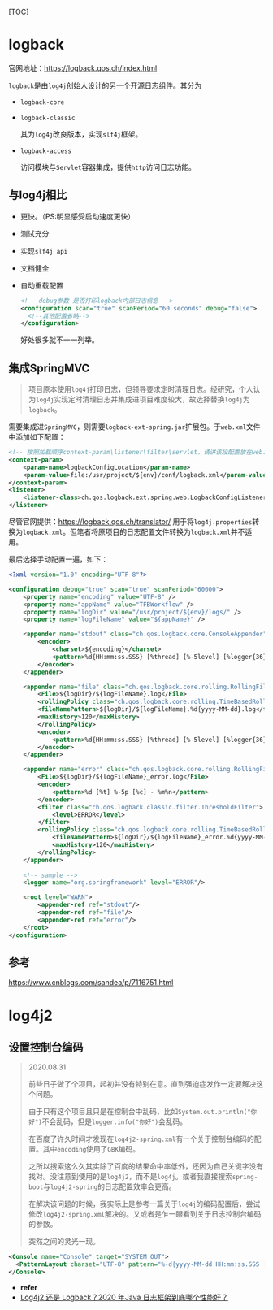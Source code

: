 [TOC]

# logback

官网地址：https://logback.qos.ch/index.html

`logback`是由`log4j`创始人设计的另一个开源日志组件。其分为

- `logback-core`

- `logback-classic`

  其为`log4j`改良版本，实现`slf4j`框架。

- `logback-access`

  访问模块与`Servlet`容器集成，提供`http`访问日志功能。

## 与log4j相比

- 更快。（PS:明显感受启动速度更快）

- 测试充分

- 实现`slf4j api`

- 文档健全

- 自动重载配置

  ``` xml
  <!-- debug参数 是否打印logback内部日志信息 -->
  <configuration scan="true" scanPeriod="60 seconds" debug="false"> 
  	<!--其他配置省略-->
  </configuration>
  ```

  好处很多就不一一列举。

## 集成SpringMVC

> 项目原本使用`log4j`打印日志，但领导要求定时清理日志。经研究，个人认为`log4j`实现定时清理日志并集成进项目难度较大，故选择替换`log4j`为`logback`。

需要集成进`SpringMVC`，则需要`logback-ext-spring.jar`扩展包。于`web.xml`文件中添加如下配置：

``` xml
<!-- 按照加载顺序context-param\listener\filter\servlet，请讲该段配置放在web.xml最前（包括spring mvc监听器） -->
<context-param>
	<param-name>logbackConfigLocation</param-name>
	<param-value>file:/usr/project/${env}/conf/logback.xml</param-value>
</context-param>
<listener>
	<listener-class>ch.qos.logback.ext.spring.web.LogbackConfigListener</listener-class>
</listener>
```

尽管官网提供：https://logback.qos.ch/translator/ 用于将`log4j.properties`转换为`logback.xml`。但笔者将原项目的日志配置文件转换为`logback.xml`并不适用。

最后选择手动配置一遍，如下：

``` xml
<?xml version="1.0" encoding="UTF-8"?>

<configuration debug="true" scan="true" scanPeriod="60000">
	<property name="encoding" value="UTF-8" />
	<property name="appName" value="TFBWorkflow" />
    <property name="logDir" value="/usr/project/${env}/logs/" />
    <property name="logFileName" value="${appName}" />

    <appender name="stdout" class="ch.qos.logback.core.ConsoleAppender">
        <encoder>
            <charset>${encoding}</charset>
            <pattern>%d{HH:mm:ss.SSS} [%thread] [%-5level] [%logger{36}] %msg%n</pattern>
        </encoder>
    </appender>

	<appender name="file" class="ch.qos.logback.core.rolling.RollingFileAppender">
        <File>${logDir}/${logFileName}.log</File>
        <rollingPolicy class="ch.qos.logback.core.rolling.TimeBasedRollingPolicy">
        <fileNamePattern>${logDir}/${logFileName}.%d{yyyy-MM-dd}.log</fileNamePattern>
        <maxHistory>120</maxHistory>
        </rollingPolicy>
        <encoder>
	        <pattern>%d{HH:mm:ss.SSS} [%thread] [%-5level] [%logger{36}] %msg%n</pattern>
        </encoder>
    </appender>

    <appender name="error" class="ch.qos.logback.core.rolling.RollingFileAppender">
	    <File>${logDir}/${logFileName}_error.log</File>
        <encoder>
        	<pattern>%d [%t] %-5p [%c] - %m%n</pattern>
        </encoder>
        <filter class="ch.qos.logback.classic.filter.ThresholdFilter">
        	<level>ERROR</level>
        </filter>
        <rollingPolicy class="ch.qos.logback.core.rolling.TimeBasedRollingPolicy">
            <fileNamePattern>${logDir}/${logFileName}_error.%d{yyyy-MM-dd}.log</fileNamePattern>
            <maxHistory>120</maxHistory>
        </rollingPolicy>
    </appender>
	
    <!-- sample -->
	<logger name="org.springframework" level="ERROR"/>

    <root level="WARN">
        <appender-ref ref="stdout"/>
        <appender-ref ref="file"/>
        <appender-ref ref="error"/>
    </root>
</configuration>
```

## 参考

https://www.cnblogs.com/sandea/p/7116751.html

# log4j2

## 设置控制台编码

> 2020.08.31
>
> 前些日子做了个项目，起初并没有特别在意。直到强迫症发作一定要解决这个问题。
>
> 由于只有这个项目且只是在控制台中乱码，比如`System.out.println("你好")`不会乱码，但是`logger.info("你好")`会乱码。
>
> 在百度了许久时间才发现在`log4j2-spring.xml`有一个关于控制台编码的配置。其中`encoding`使用了`GBK`编码。
>
> 之所以搜索这么久其实除了百度的结果命中率低外，还因为自己关键字没有找对。没注意到使用的是`log4j2`，而不是`log4j`。或者我直接搜索`spring-boot`与`log4j2-spring`的日志配置效率会更高。
>
> 在解决该问题的时候，我实际上是参考一篇关于`log4j`的编码配置后，尝试修改`log4j2-spring.xml`解决的。又或者是乍一眼看到关于日志控制台编码的参数。
>
> 突然之间的灵光一现。

``` xml
<Console name="Console" target="SYSTEM_OUT">
  <PatternLayout charset="UTF-8" pattern="%-d{yyyy-MM-dd HH:mm:ss.SSS [%thread] %-5level %logger:(%line) %msg %n}"/>
</Console>
```

- **refer**
- [Log4j2 还是 Logback？2020 年Java 日志框架到底哪个性能好？](http://www.cainiaoxueyuan.com/bc/17731.html)



